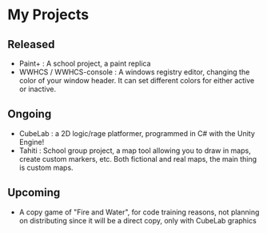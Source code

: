 # My Projects
## Released
- Paint+ : A school project, a paint replica
- WWHCS / WWHCS-console : A windows registry editor, changing the color of your window header. It can set different colors for either active or inactive.
## Ongoing
- CubeLab : a 2D logic/rage platformer, programmed in C# with the Unity Engine!
- Tahiti : School group project, a map tool allowing you to draw in maps, create custom markers, etc. Both fictional and real maps, the main thing is custom maps.
## Upcoming
- A copy game of "Fire and Water", for code training reasons, not planning on distributing since it will be a direct copy, only with CubeLab graphics

